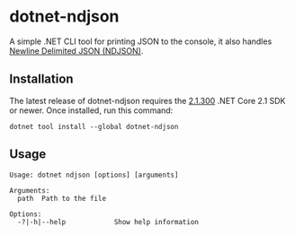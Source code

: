 # dotnet-ndjson

A simple .NET CLI tool for printing JSON to the console, it also handles [Newline Delimited JSON (NDJSON)](http://ndjson.org/).

## Installation

The latest release of dotnet-ndjson requires the [2.1.300](https://www.microsoft.com/net/download/dotnet-core/sdk-2.1.300) .NET Core 2.1 SDK or newer.
Once installed, run this command:

```
dotnet tool install --global dotnet-ndjson
```

## Usage

```
Usage: dotnet ndjson [options] [arguments]

Arguments:
  path  Path to the file

Options:
  -?|-h|--help            Show help information
```
